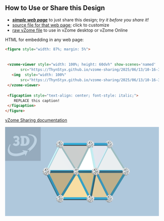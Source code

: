 
## How to Use or Share this Design

 - [***simple web page***](<https://ThynStyx.github.io/vzome-sharing/2025/06/13/10-16-33-P158-Shape-8/>) to just share this design; *try it before you share it!*
 - [source file for that web page](<https://github.com/ThynStyx/vzome-sharing/edit/main/2025/06/13/10-16-33-P158-Shape-8/index.md>); click to customize
 - [raw vZome file](<https://raw.githubusercontent.com/ThynStyx/vzome-sharing/main/2025/06/13/10-16-33-P158-Shape-8/P158-Shape-8.vZome>) to use in vZome desktop or vZome Online
 
 HTML for embedding in any web page:
 ```html
<figure style="width: 87%; margin: 5%">
  
  
  <vzome-viewer style="width: 100%; height: 60dvh" show-scenes='named'
        src="https://ThynStyx.github.io/vzome-sharing/2025/06/13/10-16-33-P158-Shape-8/P158-Shape-8.vZome" >
    <img  style="width: 100%"
        src="https://ThynStyx.github.io/vzome-sharing/2025/06/13/10-16-33-P158-Shape-8/P158-Shape-8.png" >
  </vzome-viewer>

  <figcaption style="text-align: center; font-style: italic;">
     REPLACE this caption!
  </figcaption>
</figure>

 ```

[vZome Sharing documentation](https://vzome.github.io/vzome/sharing.html#how-it-works)

![Image](<P158-Shape-8.png>)

